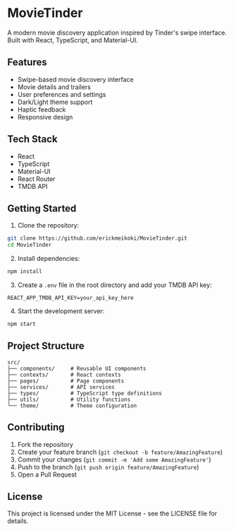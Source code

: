 # MovieTinder

A modern movie discovery application inspired by Tinder's swipe interface. Built with React, TypeScript, and Material-UI.

## Features

- Swipe-based movie discovery interface
- Movie details and trailers
- User preferences and settings
- Dark/Light theme support
- Haptic feedback
- Responsive design

## Tech Stack

- React
- TypeScript
- Material-UI
- React Router
- TMDB API

## Getting Started

1. Clone the repository:

```bash
git clone https://github.com/erickmeikoki/MovieTinder.git
cd MovieTinder
```

2. Install dependencies:

```bash
npm install
```

3. Create a `.env` file in the root directory and add your TMDB API key:

```
REACT_APP_TMDB_API_KEY=your_api_key_here
```

4. Start the development server:

```bash
npm start
```

## Project Structure

```
src/
├── components/     # Reusable UI components
├── contexts/       # React contexts
├── pages/          # Page components
├── services/       # API services
├── types/          # TypeScript type definitions
├── utils/          # Utility functions
└── theme/          # Theme configuration
```

## Contributing

1. Fork the repository
2. Create your feature branch (`git checkout -b feature/AmazingFeature`)
3. Commit your changes (`git commit -m 'Add some AmazingFeature'`)
4. Push to the branch (`git push origin feature/AmazingFeature`)
5. Open a Pull Request

## License

This project is licensed under the MIT License - see the LICENSE file for details.
